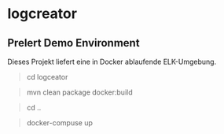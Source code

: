 # logcreator
## Prelert Demo Environment

Dieses Projekt liefert eine in Docker ablaufende ELK-Umgebung.

> cd logceator

> mvn clean package docker:build

> cd ..

> docker-compuse up



